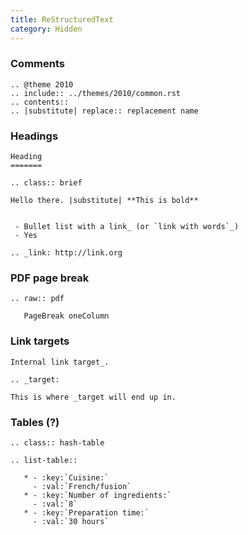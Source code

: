 ```yaml
---
title: ReStructuredText
category: Hidden
---
```


### Comments

    .. @theme 2010
    .. include:: ../themes/2010/common.rst
    .. contents::
    .. |substitute| replace:: replacement name

### Headings

    Heading
    =======
    
    .. class:: brief
    
    Hello there. |substitute| **This is bold**
    
    
     - Bullet list with a link_ (or `link with words`_)
     - Yes
    
    .. _link: http://link.org
    
### PDF page break

    .. raw:: pdf
    
       PageBreak oneColumn
    
### Link targets
    
    Internal link target_.
    
    .. _target:
    
    This is where _target will end up in.
    
### Tables (?)
    
    .. class:: hash-table
    
    .. list-table::
    
       * - :key:`Cuisine:`
         - :val:`French/fusion`
       * - :key:`Number of ingredients:`
         - :val:`8`
       * - :key:`Preparation time:`
         - :val:`30 hours`
